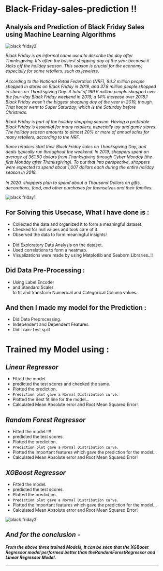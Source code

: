 # Black-Friday-sales-prediction !!
## Analysis and Prediction of Black Friday Sales using Machine Learning Algorithms

![black friday2](https://user-images.githubusercontent.com/73397927/138538859-af5d713c-679b-429d-98e5-9a9ccb0350d1.jpg)

_Black Friday is an informal name used to describe the day after Thanksgiving. It's often the busiest
shopping day of the year because it kicks off the holiday season. This season is crucial for the
economy, especially for some retailers, such as jewelers.<br><br>
According to the National Retail Federation (NRF), 84.2 million people shopped in stores on Black
Friday in 2019, and 37.8 million people shopped in stores on Thanksgiving Day. A total of 189.6
million people shopped over the four-day Black Friday weekend in 2019, a 14% increase over 2018.1
Black Friday wasn't the biggest shopping day of the year in 2019, though. That honor went to Super
Saturday, which is the Saturday before Christmas._


_Black Friday is part of the holiday shopping season. Having a profitable Black Friday is essential for
many retailers, especially toy and game stores. The holiday season amounts to almost 20% or more
of annual sales for many retailers, according to the NRF._


_Some retailers start their Black Friday sales on Thanksgiving Day, and deals typically run throughout
the weekend. In 2019, shoppers spent an average of 361.90 dollars from Thanksgiving through Cyber
Monday (the first Monday after Thanksgiving). To put that into perspective, shoppers were expected
to spend about 1,007 dollars each during the entire holiday season in 2018.<br><br>
In 2020, shoppers plan to spend about a Thousand Dollars on gifts, decorations, food, and other
purchases for themselves and their families._

![black friday1](https://user-images.githubusercontent.com/73397927/138538703-82cc1b9c-f6f8-4e6c-95e1-5f874a4b5977.jpg)

## For Solving this Usecase, What I have done is :
- Collected the data and organized it to form a meaningful dataset.
- Checked for null values and took care of it.
- Observed the data to form meaningful insights!
<br><br>
- Did Exploratory Data Analysis on the dataset.
- Used correlations to form a heatmap.
- Visualizations were made by using Matplotlib and Seaborn Libraries..!!


## Did Data Pre-Processing :
- Using Label Encoder
- and Standard Scaler
<br> to fit and transform Numerical and Categorical Column values.

## And then I made my model for the Prediction :
- Did Data Preprocessing.
- Independent and Dependent Features.
- Did Train-Test split


# Trained my Model using :

## _Linear Regressor_
- Fitted the model.
- predicted the test scores and checked the same.
- Plotted the prediction.
- `Prediction plot gave a Normal Distribution curve.`
- Plotted the Best fit line for the model...
- Calculated Mean Absolute error and Root Mean Squared Error!


## _Random Forest Regressor_
- Fitted the model.!!!!
- predicted the test scores.
- Plotted the prediction.
- `Prediction plot gave a Normal Distribution curve.`
- Plotted the Important features which gave the prediction for the model...
- Calculated Mean Absolute error and Root Mean Squared Error!


## _XGBoost Regressor_
- Fitted the model.
- predicted the test scores.
- Plotted the prediction.
- `Prediction plot gave a Normal Distribution curve.`
- Plotted the Important features which gave the prediction for the model...
- Calculated Mean Absolute error and Root Mean Squared Error!

![black friday3](https://user-images.githubusercontent.com/73397927/138539197-fa68c428-541d-43a6-a7bd-12a7fe9db214.jpg)


## _And for the conclusion -_
#### _From the above three trained Models, It can be seen that the XGBoost Regressor model performed better than theRandomForestRegressor and Linear Regressor Model._


---

